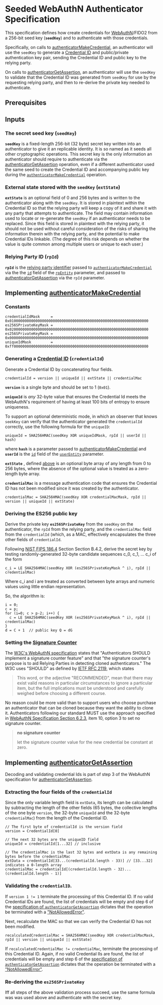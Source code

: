 # Seeded WebAuthN Authenticator Specification

This specification defines how create credentials for [WebAuthN]((https://www.w3.org/TR/webauthn))/FIDO2 from a 256-bit seed key (**`seedKey`**) and to authenticate with those credentials.

Specifically, on calls to [authenticatorMakeCredential](https://www.w3.org/TR/webauthn/#op-make-cred), an authenticator will use the `seedKey` to generate a [Credential ID](https://www.w3.org/TR/webauthn/#credential-id) and public/private authentication key pair, sending the Credential ID and public key to the relying party.

On calls to [authenticatorGetAssertion](https://www.w3.org/TR/webauthn/#op-get-assertion), an authenticator will use the `seedKey` to validate that the Credential ID was generated from `seedKey` for use by the requesting relying party, and then to re-derive the private key needed to authenticate.


## Prerequisites

## Inputs

### The secret seed key (**`seedKey`**)

**`seedKey`** is a fixed-length 256-bit (32 byte) secret key written into an authenticator to give it an replicable identity. It is so named as it seeds all other cryptographic operations.
This secret key is the only information an authenticator should require to authenticate via the [authenticatorGetAssertion](https://www.w3.org/TR/webauthn/#op-get-assertion) operation, even if a different authenticator used the same seed to create the Credential ID and accompanying public key during the [`authenticatorMakeCredential`](https://www.w3.org/TR/webauthn/#op-make-cred) operation.

### External state stored with the `seedKey` (**`extState`**)

**`extState`** is an optional field of 0 and 256 bytes and is written to the authenticator along with the `seedKey`.  It is stored in plaintext within the Credential ID so that the relying party will keep a copy of it and share it with any party that attempts to authenticate. The field may contain information used to locate or re-generate the `seedKey` if an authenticator needs to be replaced.  Since this field is stored in plaintext with the relying party, it should not be used without careful consideration of the risks of sharing the information therein with the relying party, and the potential to make Credential IDs linkable.  (The degree of this risk depends on whether the value is quite common among multiple users or unique to each user.)

### Relying Party ID (**`rpId`**)

**`rpId`** is the [relying party identifier](https://www.w3.org/TR/webauthn/#relying-party-identifier) passed to [`authenticatorMakeCredential`](https://www.w3.org/TR/webauthn/#op-make-cred) via the the [`id`](https://www.w3.org/TR/webauthn/#dom-publickeycredentialrpentity-id) field of the [`rpEntity`](https://www.w3.org/TR/webauthn/#dictionary-pkcredentialentity) parameter, and passed to [authenticatorGetAssertion](https://www.w3.org/TR/webauthn/#op-get-assertion) via the  `rpId` parameter. 

## Implementing [authenticatorMakeCredential](https://www.w3.org/TR/webauthn/#op-make-cred)

### Constants

``` 
credentialIdMask     = 0x0100000000000000000000000000000000000000000000000000000000000000
es256SPrivateKeyMask = 0x0200000000000000000000000000000000000000000000000000000000000000
es256SPrivateKeyMask = 0x0000000000000000000000000000000000000000000000000000000000000000
uniqueIdMask         = 0xff00000000000000000000000000000000000000000000000000000000000000
```

### Generating a [Credential ID](https://www.w3.org/TR/webauthn/#credential-id) (**`credentialId`**)

Generate a Credential ID by concatenating four fields.

```
credentialId = version || uniqueId || extState || credentialMac
```

**`version`** is a single byte and should be set to 1 (`0x01`).

**`uniqueId`** is _any_ 32-byte value that ensures the Credential Id meets the WebAuthN's requirement of having at least 100 bits of entropy to ensure uniqueness.

To support an optional deterministic mode, in which an observer that knows `seekKey` can verify that the authenticator generated the `credentialId` correctly, use the following formula for the `uniqueID`:

```
uniqueId = SHA256HMAC(seedKey XOR uniqueIdMask, rpId || userId || hash)
```

where **`hash`** is a parameter passed to [authenticatorMakeCredential](https://www.w3.org/TR/webauthn/#op-make-cred) and **`userId`** is the [`id`](https://www.w3.org/TR/webauthn/#dom-publickeycredentialrpentity-id) field of the [`userEntity`](https://www.w3.org/TR/webauthn/#dictdef-publickeycredentialuserentity) parameter.

**`extState`** , defined [above](#Inputs) is an optional byte array of any length from 0 to 256 bytes, where the absence of the optional value is treated as a zero-length byte array.


**`credentialMac`** is a message authentication code that ensures the Credential ID has not been modified since it was created by the authenticator.

```
credentialMac = SHA256HMAC(seedKey XOR credentialMacMask, rpId || version || uniqueId || extState)
```

### Deriving the ES256 public key

Derive the private key **`es256SPrivateKey`**  from the `seedKey` on the authenticator, the `rpId` from the relying party, and the `credentialMac` field from the `credentialId` (which, as a MAC, effectively encapsulates the three other fields of `credentialId`.


Following [NIST FIPS 186.4](https://nvlpubs.nist.gov/nistpubs/FIPS/NIST.FIPS.186-4.pdf) Section Section B.4.2,
derive the secret key by testing randomly-generated 32-byte candidate sequences c_0, c_1, ... c_i of the form 

```
c_i = LE SHA256HMAC(seedKey XOR (es256SPrivateKeyMask ^ i), rpId || credentialMac)
```

Where c_i and i are treated as converted between byte arrays and numeric values using little endian representation.

So, the algorithm is:

```
i = 0;
c = p;
for (i=0; c > p-2; i++) {
  c = LE SHA256HMAC(seedKey XOR (es256SPrivateKeyMask ^ i), rpId || credentialMac)
}
d = C + 1  // public key Q = dG
```

### Setting the [Signature Counter](https://www.w3.org/TR/webauthn/#signature-counter)

The [W3C's WebAuthN specification](https://www.w3.org/TR/webauthn/#signature-counter) states that "Authenticators SHOULD implement a signature counter feature" and that "the signature counter's purpose is to aid Relying Parties in detecting cloned authenticators."  The W3C uses "SHOULD" as defined by [IETF RFC 2119](https://www.ietf.org/rfc/rfc2119.txt), which states

> This word, or the adjective "RECOMMENDED", mean that there may exist valid reasons in particular circumstances to ignore a particular item, but the full implications must be understood and carefully weighed before choosing a different course.

No reason could be more valid than to support users who choose purchase an authenticator that can be cloned because they want the ability to clone it.  Authenticators following our standard MUST use the approach specified in [WebAuthN Specification Section 6.2.3](https://www.w3.org/TR/webauthn/#op-make-cred), item 10, option 3 to set no signature counter.

> **no signature counter**
>
> let the signature counter value for the new credential be constant at zero.


## Implementing [authenticatorGetAssertion](https://www.w3.org/TR/webauthn/#op-get-assertion)

Decoding and validating credential Ids is part of step 3 of the WebAuthN specification for [authenticatorGetAssertion](https://www.w3.org/TR/webauthn/#op-get-assertion).

### Extracting the four fields of the `credentialId`

Since the only variable length field is `extData`, its length can be calculated by subtracting the length of the other fields (65 bytes, the collective lengths of the one byte `version`, the 32-byte `uniqueId` and the 32-byte `credentialMac`) from the length of the Credential ID.

```
// The first byte of credentialId is the version field
version = CredentialId[0]

// The next 32 bytes are the uniqueID field
uniqueId = credentialId[1...32] // inclusive

// The credentialMac is the last 32 bytes and extData is any remaining bytes before the credentialMac
extData = credentialId[33...(credentialId.length - 33)] // [33...32] indicates a 0-length array
credentialMac = credentialId[(credentialId.length - 32)...(credentialId.length - 1)]
```

### Validating the `credentialID`.

If `version 1 != 1` terminate the processing of this Credential ID. If no valid Credential IDs are found, the list of credentials will be empty and step 6 of the [specification of `authenticatorGetAssertion`](https://www.w3.org/TR/webauthn/#op-get-assertion) dictates that the operation be terminated with a ["NotAllowedError"](https://heycam.github.io/webidl/#notallowederror).

Next, recalculate the MAC so that we can verify the Credential ID has not been modified.

```
recalculatedCredentialMac = SHA256HMAC(seedKey XOR credentialMacMask, rpId || version || uniqueId || extState)
```

If `recalculatedCredentialMac != credentialMac`, terminate the processing of this Credential ID.  Again, if no valid Credential IIs are found, the list of credentials will be empty and step 6 of the [specification of `authenticatorGetAssertion`](https://www.w3.org/TR/webauthn/#op-get-assertion) dictates that the operation be terminated with a ["NotAllowedError"](https://heycam.github.io/webidl/#notallowederror).


### Re-deriving the **`es256SPrivateKey`**

Iff all steps of the above validation process succeed, use the same formula was was used above and authenticate with the secret key.

